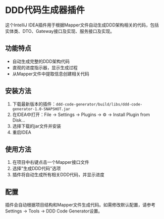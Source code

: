 # DDD代码生成器插件

这个IntelliJ IDEA插件用于根据Mapper文件自动生成DDD架构相关的代码，包括实体类、DTO、Gateway接口及实现、服务接口及实现。

## 功能特点

- 自动生成完整的DDD架构代码
- 直观的进度指示器，显示生成过程
- 从Mapper文件中提取信息创建相关代码

## 安装方法

1. 下载最新版本的插件：`ddd-code-generator/build/libs/ddd-code-generator-1.0-SNAPSHOT.jar`
2. 在IDEA中打开：File -> Settings -> Plugins -> ⚙️ -> Install Plugin from Disk...
3. 选择下载的jar文件并安装
4. 重启IDEA

## 使用方法

1. 在项目中右键点击一个Mapper接口文件
2. 选择"生成DDD代码"选项
3. 插件将自动生成所有相关DDD代码，并显示进度

## 配置

插件会自动根据项目结构和Mapper文件生成代码。如需修改默认配置，请参考Settings -> Tools -> DDD Code Generator设置。 
